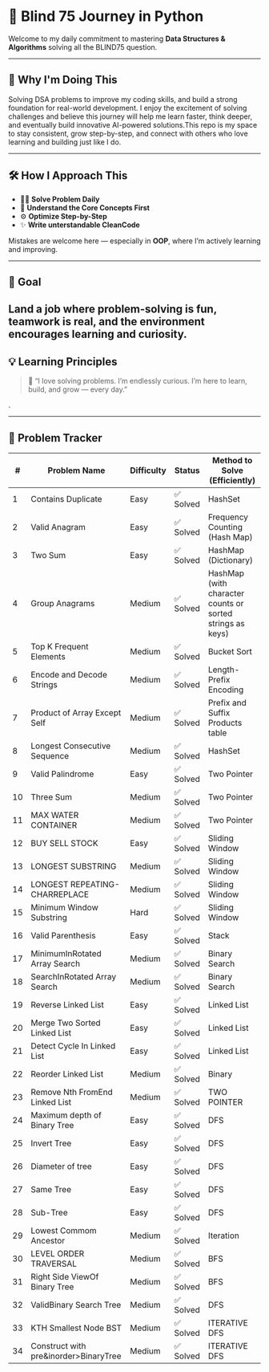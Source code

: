# 🧠 Blind 75 Journey in Python

Welcome to my daily commitment to mastering **Data Structures & Algorithms** solving all the BLIND75 question.

---

## 🎯 Why I'm Doing This

Solving DSA problems to improve my coding skills, and build a strong foundation for real-world development.
I enjoy the excitement of solving challenges and believe this journey will help me learn faster, think deeper, and eventually build innovative AI-powered solutions.This repo is my space to stay consistent, grow step-by-step, and connect with others who love learning and building just like I do.

---

## 🛠️ How I Approach This

- 👨‍💻 **Solve Problem Daily**
- 🧩 **Understand the Core Concepts First**
- ⚙️ **Optimize Step-by-Step**
- ✨ **Write unterstandable CleanCode**

Mistakes are welcome here — especially in **OOP**, where I’m actively learning and improving.

---

## 🚀 Goal

## Land a job where **problem-solving is fun**, teamwork is real, and the environment encourages learning and curiosity.

## 💡 Learning Principles

> 💬 “I love solving problems. I’m endlessly curious. I’m here to learn, build, and grow — every day.”

.

---

## 🧩 Problem Tracker

| #   | Problem Name                          | Difficulty | Status    | Method to Solve (Efficiently)                             |
| --- | ------------------------------------- | ---------- | --------- | --------------------------------------------------------- |
| 1   | Contains Duplicate                    | Easy       | ✅ Solved | HashSet                                                   |
| 2   | Valid Anagram                         | Easy       | ✅ Solved | Frequency Counting (Hash Map)                             |
| 3   | Two Sum                               | Easy       | ✅ Solved | HashMap (Dictionary)                                      |
| 4   | Group Anagrams                        | Medium     | ✅ Solved | HashMap (with character counts or sorted strings as keys) |
| 5   | Top K Frequent Elements               | Medium     | ✅ Solved | Bucket Sort                                               |
| 6   | Encode and Decode Strings             | Medium     | ✅ Solved | Length-Prefix Encoding                                    |
| 7   | Product of Array Except Self          | Medium     | ✅ Solved | Prefix and Suffix Products table                          |
| 8   | Longest Consecutive Sequence          | Medium     | ✅ Solved | HashSet                                                   |
| 9   | Valid Palindrome                      | Easy       | ✅ Solved | Two Pointer                                               |
| 10  | Three Sum                             | Medium     | ✅ Solved | Two Pointer                                               |
| 11  | MAX WATER CONTAINER                   | Medium     | ✅ Solved | Two Pointer                                               |
| 12  | BUY SELL STOCK                        | Easy       | ✅ Solved | Sliding Window                                            |
| 13  | LONGEST SUBSTRING                     | Medium     | ✅ Solved | Sliding Window                                            |
| 14  | LONGEST REPEATING-CHARREPLACE         | Medium     | ✅ Solved | Sliding Window                                            |
| 15  | Minimum Window Substring              | Hard       | ✅ Solved | Sliding Window                                            |
| 16  | Valid Parenthesis                     | Easy       | ✅ Solved | Stack                                                     |
| 17  | MinimumInRotated Array Search         | Medium     | ✅ Solved | Binary Search                                             |
| 18  | SearchInRotated Array Search          | Medium     | ✅ Solved | Binary Search                                             |
| 19  | Reverse Linked List                   | Easy       | ✅ Solved | Linked List                                               |
| 20  | Merge Two Sorted Linked List          | Easy       | ✅ Solved | Linked List                                               |
| 21  | Detect Cycle In Linked List           | Easy       | ✅ Solved | Linked List                                               |
| 22  | Reorder Linked List                   | Medium     | ✅ Solved | Binary                                                    |
| 23  | Remove Nth FromEnd Linked List        | Medium     | ✅ Solved | TWO POINTER                                               |
| 24  | Maximum depth of Binary Tree          | Easy       | ✅ Solved | DFS                                                       |
| 25  | Invert Tree                           | Easy       | ✅ Solved | DFS                                                       |
| 26  | Diameter of tree                      | Easy       | ✅ Solved | DFS                                                       |
| 27  | Same Tree                             | Easy       | ✅ Solved | DFS                                                       |
| 28  | Sub-Tree                              | Easy       | ✅ Solved | DFS                                                       |
| 29  | Lowest Commom Ancestor                | Medium     | ✅ Solved | Iteration                                                 |
| 30  | LEVEL ORDER TRAVERSAL                 | Medium     | ✅ Solved | BFS                                                       |
| 31  | Right Side ViewOf Binary Tree         | Medium     | ✅ Solved | BFS                                                       |
| 32  | ValidBinary Search Tree               | Medium     | ✅ Solved | DFS                                                       |
| 33  | KTH Smallest Node BST                 | Medium     | ✅ Solved | ITERATIVE DFS                                             |
| 34  | Construct with pre&inorder>BinaryTree | Medium     | ✅ Solved | ITERATIVE DFS                                             |
